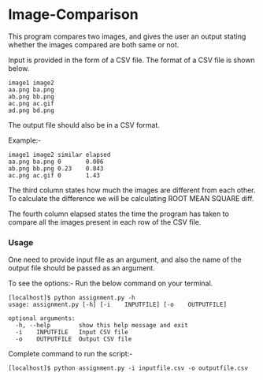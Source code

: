 # Image-Comparison

This program compares two images, and gives the user an output
stating whether the images compared are both same or not.

Input is provided in the form of a CSV file.
The format of a CSV file is shown below.

```
image1 image2
aa.png ba.png 
ab.png bb.png 
ac.png ac.gif 
ad.png bd.png
```

The output file should also be in a CSV format. 

Example:-
```
image1 image2 similar elapsed
aa.png ba.png 0       0.006
ab.png bb.png 0.23    0.843
ac.png ac.gif 0       1.43
```

The third column states how much the images are different from
each other. To calculate the difference we will be calculating
ROOT MEAN SQUARE diff.

The fourth column elapsed states the time the program has taken to
compare all the images present in each row of the CSV file.

### Usage
One need to provide input file as an argument, and also the name of the output file
should be passed as an argument.

To see the options:-
Run the below command on your terminal.
```
[localhost]$ python assignment.py -h
usage: assignment.py [-h] [-i    INPUTFILE] [-o    OUTPUTFILE]

optional arguments:
  -h, --help        show this help message and exit
  -i    INPUTFILE   Input CSV file
  -o    OUTPUTFILE  Output CSV file
```
Complete command to run the script:-
```
[localhost]$ python assignment.py -i inputfile.csv -o outputfile.csv
```




